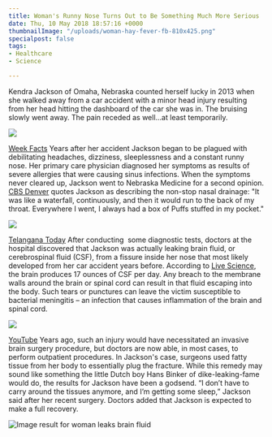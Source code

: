 ```yaml
---
title: Woman's Runny Nose Turns Out to Be Something Much More Serious
date: Thu, 10 May 2018 18:57:16 +0000
thumbnailImage: "/uploads/woman-hay-fever-fb-810x425.png"
specialpost: false
tags:
- Healthcare
- Science

---
```

Kendra Jackson of Omaha, Nebraska counted herself lucky in 2013 when she walked away from a car accident with a minor head injury resulting from her head hitting the dashboard of the car she was in. The bruising slowly went away. The pain receded as well...at least temporarily. 

![](http://newsattorneys.staging.wpengine.com/wp-content/uploads/2018/05/kendra-jackson.jpg) 

[Week Facts](https://weekfacts.com/2018/05/kendra-jackson-runny-nose-turns-out-to-be-brain-fluid-leak/) Years after her accident Jackson began to be plagued with debilitating headaches, dizziness, sleeplessness and a constant runny nose. Her primary care physician diagnosed her symptoms as results of severe allergies that were causing sinus infections. When the symptoms never cleared up, Jackson went to Nebraska Medicine for a second opinion. [CBS Denver](http://denver.cbslocal.com/2018/05/08/runny-nose-brain-fluid-leak/) quotes Jackson as describing the non-stop nasal drainage: "It was like a waterfall, continuously, and then it would run to the back of my throat. Everywhere I went, I always had a box of Puffs stuffed in my pocket." 

![](http://newsattorneys.staging.wpengine.com/wp-content/uploads/2018/05/kendra-jackson2.jpg) 

[Telangana Today](https://telanganatoday.com/runny-nose-turns-brain-fluid-leak) After conducting  some diagnostic tests, doctors at the hospital discovered that Jackson was actually leaking brain fluid, or cerebrospinal fluid (CSF), from a fissure inside her nose that most likely developed from her car accident years before. According to [Live Science](https://www.livescience.com/29415-runny-nose-leaking-brain-csf-rhinorrhea.html), the brain produces 17 ounces of CSF per day. Any breach to the membrane walls around the brain or spinal cord can result in that fluid escaping into the body. Such tears or punctures can leave the victim susceptible to bacterial meningitis – an infection that causes inflammation of the brain and spinal cord. 

![](http://newsattorneys.staging.wpengine.com/wp-content/uploads/2018/05/brain-in-human-youtube-2-1024x572.jpg) 

[YouTube](https://www.youtube.com/watch?v=ayKHgYdJ2i4) Years ago, such an injury would have necessitated an invasive brain surgery procedure, but doctors are now able, in most cases, to perform outpatient procedures. In Jackson's case, surgeons used fatty tissue from her body to essentially plug the fracture. While this remedy may sound like something the little Dutch boy Hans Binker of dike-leaking-fame would do, the results for Jackson have been a godsend. “I don’t have to carry around the tissues anymore, and I’m getting some sleep,” Jackson said after her recent surgery. Doctors added that Jackson is expected to make a full recovery. 

![Image result for woman leaks brain fluid](https://tecimages-1tmxd3aba43noa.stackpathdns.com/data/images/full/334536/kendra-jackso.jpg)